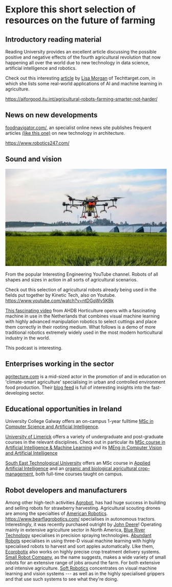 <base target="_blank">

# Explore this short selection of resources on the future of farming

## Introductory reading material
Reading University provides an excellent article discussing the possible positive and negative effects of the fourth agricultural revolution that now happening all over the world due to new technology in data science, artificial intelligence and robotics.

Check out this interesting [article](https://www.techtarget.com/searchenterpriseai/feature/AI-examples-that-can-be-used-effectively-in-agriculture) by [Lisa Morgan](https://www.techtarget.com/contributor/Lisa-Morgan) of Techttarget.com, in which she lists some real-world applications of AI and machine learning in agriculture.

https://aiforgood.itu.int/agricultural-robots-farming-smarter-not-harder/


## News on new developments

[foodnavigator.com/](https://www.foodnavigator.com/), an specialist online news site publishes frequent articles [(like this one)](https://www.foodnavigator.com/Article/2019/01/04/Our-world-is-entering-a-fourth-agricultural-revolution-says-UK-environment-secretary#) on new technology in architecture.

https://www.robotics247.com/


## Sound and vision

[![Robots of all shapes and sizes in action in all sorts of agricultural scenarios.](assets/images/agricultural-drone.webp)]({https://www.youtube.com/watch?v=fygXIUv3O_Q} "Futuristic robots busily transforming agriculture")


From the popular Interesting Engineering YouTube channel. Robots of all shapes and sizes in action in all sorts of agricultural scenarios. 

Check out this selection of agricultural robots already being used in the fields put together by Kinetic Tech, also on Youtube.
https://www.youtube.com/watch?v=ntDGqWv5KBk

[This fascinating video](https://www.youtube.com/watch?v=I0PCSH2n8YU) from AHDB Horticulture opens with a fascinating machine in use in the Netherlands that combines visual machine learning with highly advanced manipulation robotics to select cuttings and place them correctly in their rooting medium. What follows is a demo of more traditional robotics extremely widely used in the most modern horticultural industry in the world.

This podcast is interesting.

## Enterprises working in the sector

[agritecture.com](https://www.agritecture.com/) is a mid-sized actor in the promotion of and in education on 'climate-smart agriculture' specialising in urban and controlled environment food production. Their [blog feed](https://www.agritecture.com/blog-feed) is full of interesting insights into the fast-developing sector.

## Educational opportunities in Ireland

University College Galway offers an on-campus 1-year fulltime [MSc in Computer Science and Artificial Intelligence](https://www.universityofgalway.ie/courses/taught-postgraduate-courses/computer-science-artificial-intelligence.html).

[University of Limerick](https://www.ul.ie/) offers a variety of undergraduate and post-graduate courses in the relevant disciplines. Check out in particular its [MSc course in Artificial Intelligence & Machine Learning](https://www.ul.ie/gps/artificial-intelligence-machine-learning-msc) and its [MEng in Computer Vision and Artificial Intelligence](https://www.ul.ie/gps/courses/computer-vision-and-artificial-intelligence-meng)

[South East Technological University](https://www.setu.ie/) offers an MSc course in [Applied Artificial Intelligence](https://www.itcarlow.ie/study/postgraduate-rd/postgraduate-programmes-taught/computing-data-science/master-applied-artificial-intelligence.htm) and an [organic and biological agricultural crop-management](https://www.wit.ie/courses/certificate-in-crop-management-in-organic-and-biological-agriculture), both full-time courses taught on campus. 


## Robot developers and manufacturers
Among other high-tech activities [Agrobot](https://www.agrobot.com/), has had huge success in building and selling robots for strawberry harvesting.
Agricultural scouting drones are among the specialties of [American Robotics](https://www.american-robotics.com/).
https://www.bearflagrobotics.com/ specialises in autonomous tractors. Interestingly, it was recently purchased outright by [John Deere](https://www.deere.com/en/)!
Operating mainly in extensive agriculture sector in North America, [Blue River Technology](https://bluerivertechnology.com/) specialises in precision spraying technologies.
[Abundant Robots](https://www.linkedin.com/company/abundant-robots/about/) specialises in using three-D visual machine learning with highly specialised robots to harvest and sort apples automatically.
LIke them, [Ecorobotix](https://ecorobotix.com/en/) also works on highly precise crop treatment delivery systems.
[Small Robot Company](https://www.smallrobotcompany.com/), as the name suggests, makes a wide variety of small robots for an extensive range of jobs around the farm. For both extensive and intensive agriculture.
[Soft Robotics](https://www.softroboticsinc.com/) concentrates on visual machine learning and vision systems --- as well as in the highly specialised grippers and that use such systems to see what they're doing.